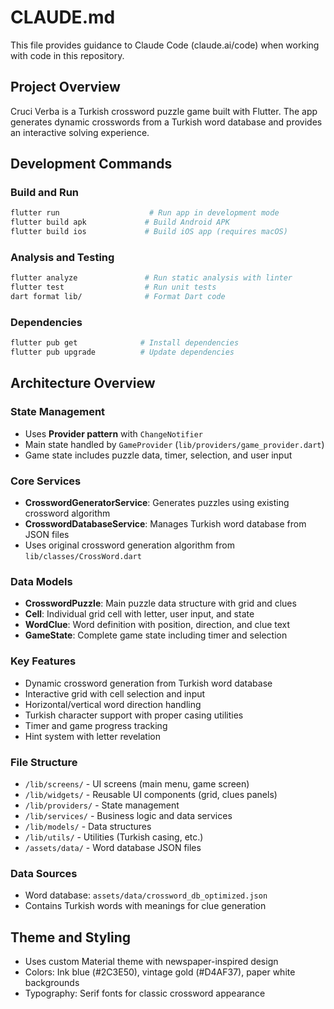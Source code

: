 # CLAUDE.md

This file provides guidance to Claude Code (claude.ai/code) when working with code in this repository.

## Project Overview

Cruci Verba is a Turkish crossword puzzle game built with Flutter. The app generates dynamic crosswords from a Turkish word database and provides an interactive solving experience.

## Development Commands

### Build and Run
```bash
flutter run                    # Run app in development mode
flutter build apk             # Build Android APK
flutter build ios             # Build iOS app (requires macOS)
```

### Analysis and Testing
```bash
flutter analyze               # Run static analysis with linter
flutter test                  # Run unit tests
dart format lib/              # Format Dart code
```

### Dependencies
```bash
flutter pub get              # Install dependencies
flutter pub upgrade          # Update dependencies
```

## Architecture Overview

### State Management
- Uses **Provider pattern** with `ChangeNotifier`
- Main state handled by `GameProvider` (`lib/providers/game_provider.dart`)
- Game state includes puzzle data, timer, selection, and user input

### Core Services
- **CrosswordGeneratorService**: Generates puzzles using existing crossword algorithm
- **CrosswordDatabaseService**: Manages Turkish word database from JSON files
- Uses original crossword generation algorithm from `lib/classes/CrossWord.dart`

### Data Models
- **CrosswordPuzzle**: Main puzzle data structure with grid and clues
- **Cell**: Individual grid cell with letter, user input, and state
- **WordClue**: Word definition with position, direction, and clue text
- **GameState**: Complete game state including timer and selection

### Key Features
- Dynamic crossword generation from Turkish word database
- Interactive grid with cell selection and input
- Horizontal/vertical word direction handling
- Turkish character support with proper casing utilities
- Timer and game progress tracking
- Hint system with letter revelation

### File Structure
- `/lib/screens/` - UI screens (main menu, game screen)
- `/lib/widgets/` - Reusable UI components (grid, clues panels)
- `/lib/providers/` - State management
- `/lib/services/` - Business logic and data services
- `/lib/models/` - Data structures
- `/lib/utils/` - Utilities (Turkish casing, etc.)
- `/assets/data/` - Word database JSON files

### Data Sources
- Word database: `assets/data/crossword_db_optimized.json`
- Contains Turkish words with meanings for clue generation

## Theme and Styling
- Uses custom Material theme with newspaper-inspired design
- Colors: Ink blue (#2C3E50), vintage gold (#D4AF37), paper white backgrounds
- Typography: Serif fonts for classic crossword appearance